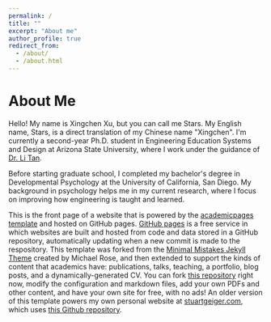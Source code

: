 ```yaml
---
permalink: /
title: ""
excerpt: "About me"
author_profile: true
redirect_from: 
  - /about/
  - /about.html
---
```

About Me
======
Hello! My name is Xingchen Xu, but you can call me Stars. My English name, Stars, is a direct translation of my Chinese name "Xingchen". I'm currently a second-year Ph.D. student in Engineering Education Systems and Design at Arizona State University, where I work under the guidance of [Dr. Li Tan](https://search.asu.edu/profile/4426391).

Before starting graduate school, I completed my bachelor's degree in Developmental Psychology at the University of California, San Diego. My background in psychology helps me in my current research, where I focus on improving how engineering is taught and learned.

This is the front page of a website that is powered by the [academicpages template](https://github.com/academicpages/academicpages.github.io) and hosted on GitHub pages. [GitHub pages](https://pages.github.com) is a free service in which websites are built and hosted from code and data stored in a GitHub repository, automatically updating when a new commit is made to the respository. This template was forked from the [Minimal Mistakes Jekyll Theme](https://mmistakes.github.io/minimal-mistakes/) created by Michael Rose, and then extended to support the kinds of content that academics have: publications, talks, teaching, a portfolio, blog posts, and a dynamically-generated CV. You can fork [this repository](https://github.com/academicpages/academicpages.github.io) right now, modify the configuration and markdown files, add your own PDFs and other content, and have your own site for free, with no ads! An older version of this template powers my own personal website at [stuartgeiger.com](http://stuartgeiger.com), which uses [this Github repository](https://github.com/staeiou/staeiou.github.io).

